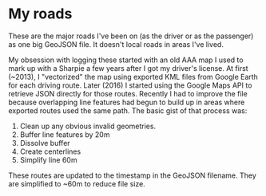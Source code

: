 # My roads

These are the major roads I've been on (as the driver or as the passenger) as one big GeoJSON file. It doesn't local roads in areas I've lived.

My obsession with logging these started with an old AAA map I used to mark up with a Sharpie a few years after I got my driver's license. At first (~2013), I "vectorized" the map using exported KML files from Google Earth for each driving route. Later (2016) I started using the Google Maps API to retrieve JSON directly for those routes. Recently I had to improve the file because overlapping line features had begun to build up in areas where exported routes used the same path. The basic gist of that process was:

1. Clean up any obvious invalid geometries.
2. Buffer line features by 20m
3. Dissolve buffer
4. Create centerlines
5. Simplify line 60m

These routes are updated to the timestamp in the GeoJSON filename. They are simplified to ~60m to reduce file size.
